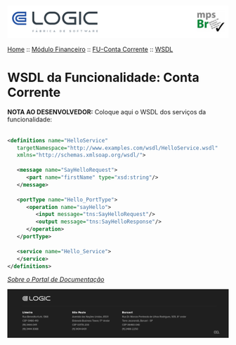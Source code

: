 
![Cabecalho](../../../ReadMe-Anexos/Cabecalho.png)


[Home](../../../ReadMe.md) :: [Módulo Financeiro](../../Modulo-Financeiro.md) :: [FU-Conta Corrente](../FU-Conta-Corrente.md) :: [WSDL](WSDL.md)


# WSDL da Funcionalidade: Conta Corrente

**NOTA AO DESENVOLVEDOR:** Coloque aqui o WSDL dos serviços da funcionalidade:

~~~xml

<definitions name="HelloService"
   targetNamespace="http://www.examples.com/wsdl/HelloService.wsdl"
   xmlns="http://schemas.xmlsoap.org/wsdl/">

   <message name="SayHelloRequest">
      <part name="firstName" type="xsd:string"/>
   </message>

   <portType name="Hello_PortType">
      <operation name="sayHello">
         <input message="tns:SayHelloRequest"/>
         <output message="tns:SayHelloResponse"/>
      </operation>
   </portType>

   <service name="Hello_Service">
   </service>
</definitions>

~~~


_[Sobre o Portal de Documentação](../../../About/About.md)_

![Rodape](../../../ReadMe-Anexos/Rodape.png)

